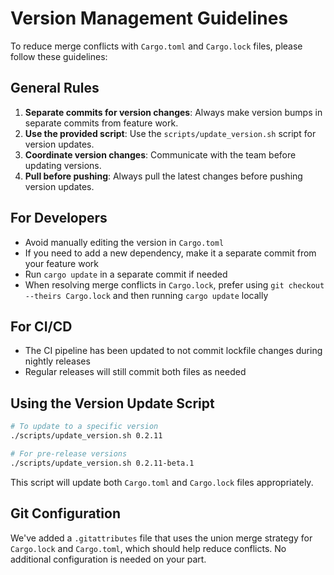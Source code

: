 # Version Management Guidelines

To reduce merge conflicts with `Cargo.toml` and `Cargo.lock` files, please follow these guidelines:

## General Rules

1. **Separate commits for version changes**: Always make version bumps in separate commits from feature work.
2. **Use the provided script**: Use the `scripts/update_version.sh` script for version updates.
3. **Coordinate version changes**: Communicate with the team before updating versions.
4. **Pull before pushing**: Always pull the latest changes before pushing version updates.

## For Developers

- Avoid manually editing the version in `Cargo.toml`
- If you need to add a new dependency, make it a separate commit from your feature work
- Run `cargo update` in a separate commit if needed
- When resolving merge conflicts in `Cargo.lock`, prefer using `git checkout --theirs Cargo.lock` and then running `cargo update` locally

## For CI/CD

- The CI pipeline has been updated to not commit lockfile changes during nightly releases
- Regular releases will still commit both files as needed

## Using the Version Update Script

```bash
# To update to a specific version
./scripts/update_version.sh 0.2.11

# For pre-release versions
./scripts/update_version.sh 0.2.11-beta.1
```

This script will update both `Cargo.toml` and `Cargo.lock` files appropriately.

## Git Configuration

We've added a `.gitattributes` file that uses the union merge strategy for `Cargo.lock` and `Cargo.toml`, which should help reduce conflicts. No additional configuration is needed on your part.
